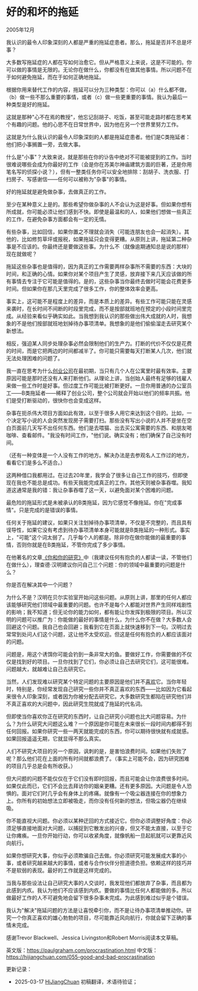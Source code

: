 



# 好的和坏的拖延

2005年12月

我认识的最令人印象深刻的人都是严重的拖延症患者。那么，拖延是否并不总是坏事？

大多数写拖延症的人都在写如何治愈它。但从严格意义上来说，这是不可能的。你可以做的事情是无限的。无论你在做什么，你都没有在做其他事情。所以问题不在于如何避免拖延，而在于如何正确地拖延。

根据你用来替代工作的内容，拖延可以分为三种类型：你可以（a）什么都不做，（b）做一些不那么重要的事情，或者（c）做一些更重要的事情。我认为最后一种类型是好的拖延。

这就是那种"心不在焉的教授"，他忘记刮胡子、吃饭，甚至可能走路时都在思考某个有趣的问题。他的心思不在日常世界中，因为他在另一个世界里努力工作。

这就是为什么我认识的最令人印象深刻的人都是拖延症患者。他们是C类拖延者：他们把小事搁置一旁，去做大事。

什么是"小事"？大致来说，就是那些在你的讣告中绝对不可能被提到的工作。当时很难说哪些会成为你最好的工作（会是你在苏美尔神庙建筑方面的巨著，还是你用笔名写的侦探小说？），但有一整类任务你可以安全地排除：刮胡子、洗衣服、打扫房子、写感谢信——任何可以被称为"杂事"的事情。

好的拖延就是避免做杂事，去做真正的工作。

至少在某种意义上是的。那些希望你做杂事的人不会认为这是好事。但如果你想有所成就，你可能必须让他们感到不快。即使是最温和的人，如果他们想做一些真正的工作，在避免杂事方面都会有一定的无情。

有些杂事，比如回信，如果你置之不理就会消失（可能连朋友也会一起消失）。其他的，比如修剪草坪或报税，如果拖延只会变得更糟。从原则上讲，拖延第二种杂事是不应该的。你最终还是要做这些事。为什么不（就像逾期通知总是说的那样）现在就做呢？

拖延这些杂事也是值得的，因为真正的工作需要两样杂事所不需要的东西：大块的时间，和正确的心情。如果你对某个项目产生了灵感，放弃接下来几天应该做的所有事情去专注于它可能是值得的。是的，这些杂事当你最终去做时可能会花费更多时间。但如果你在那几天里完成了很多工作，你的整体效率会更高。

事实上，这可能不是程度上的差异，而是本质上的差异。有些工作可能只能在灵感来袭时，在长时间不间断的时段里完成，而不是按部就班地在预定的小段时间里完成。从经验来看似乎确实如此。当我想到我认识的那些做出伟大成就的人时，我想象的不是他们按部就班地划掉待办事项清单。我想象的是他们偷偷溜走去研究某个新想法。

相反，强迫某人同步处理杂事必然会限制他们的生产力。打断的代价不仅仅是花费的时间，而是它把两边的时间都减半了。你可能只需要每天打断某人几次，他们就无法处理困难的问题了。

我一直在思考为什么[创业公司](https://hijiangchuan.com/paulgraham/039-How-to-Start-a-Startup)在最初期，当只有几个人在公寓里时最有效率。主要原因可能是那时还没有人来打断他们。从理论上讲，当创始人最终有足够的钱雇人来做一些工作时是好事。但过度工作可能比被打断更好。一旦你用普通的办公室员工——B类拖延者——稀释了创业公司，整个公司就会开始以他们的频率共振。他们是受打断驱动的，很快你也会变成这样。

杂事在扼杀伟大项目方面如此有效，以至于很多人用它来达到这个目的。比如，一个决定写小说的人会突然发现房子需要打扫。那些没有写出小说的人并不是坐在空白页面前几天写不出任何东西。他们是去喂猫、出去买公寓需要的东西、和朋友喝咖啡、查看邮件。"我没有时间工作，"他们说。确实没有；他们确保了自己没有时间。

（还有一种变体是一个人没有工作的地方。解决办法是去参观名人工作过的地方，看看它们是多么不适合。）

这两种借口我都用过。在过去20年里，我学会了很多让自己工作的技巧，但即使现在我也不能总是成功。有些天我能完成真正的工作。其他天则被杂事吞噬。我知道这通常是我的错：我让杂事吞噬了这一天，以避免面对某个困难的问题。

最危险的拖延形式是未被承认的B类拖延，因为它感觉不像拖延。你在"完成事情"。只是完成的是错误的事情。

任何关于拖延的建议，如果只关注划掉待办事项清单，不仅是不完整的，而且具有误导性，如果它没有考虑到待办事项清单本身可能就是B类拖延的一种形式。事实上，"可能"这个词太弱了。几乎每个人的都是。除非你在做你能做的最重要的事情，否则你就是在B类拖延，不管你完成了多少事情。

在他著名的文章[《你和你的研究》](https://hijiangchuan.com/paulgraham/EXTRA041-Richard-Hamming-You-and-Your-Research)中（我建议任何有抱负的人都读一读，不管他们在做什么），理查德·汉明建议你问自己三个问题：你的领域中最重要的问题是什么？

你是否在解决其中一个问题？

为什么不是？汉明在贝尔实验室开始问这些问题。从原则上讲，那里的任何人都应该能够研究他们领域中最重要的问题。也许不是每个人都能对世界产生同样戏剧性的影响；我不知道；但无论你的能力如何，都有能让你发挥到极限的项目。所以汉明的问题可以推广为：你能做的最好的事情是什么，为什么你不在做？大多数人会回避这个问题。我自己也会回避；我看到它在页面上就快速移到下一句。汉明过去常常到处问人们这个问题，这让他不太受欢迎。但这是任何有抱负的人都应该面对的问题。

问题是，用这个诱饵你可能会钓到一条非常大的鱼。要做好工作，你需要做的不仅仅是找到好的项目。一旦你找到了它们，你必须让自己去研究它们，这可能很难。问题越大，就越难让自己去研究它。

当然，人们发现难以研究某个特定问题的主要原因是他们并不[喜欢](https://hijiangchuan.com/paulgraham/038-What-Youll-Wish-Youd-Known)它。当你年轻时，特别是，你经常发现自己研究一些你并不真正喜欢的东西——比如因为它看起来很令人印象深刻，或者因为你被分配去研究它。大多数研究生都陷在研究他们并不真正喜欢的大问题中，因此研究生院就成了拖延的代名词。

但即使当你喜欢你正在研究的东西时，让自己研究小问题也比大问题容易。为什么？为什么研究大问题这么难？一个原因是你可能在未来很长一段时间内都得不到任何回报。如果你研究一些一两天就能完成的东西，你可以期待很快就有成就感。如果回报遥遥无期，它就显得不那么真实。

人们不研究大项目的另一个原因，讽刺的是，是害怕浪费时间。如果他们失败了呢？那么他们花在上面的所有时间就都浪费了。（事实上可能不会，因为研究困难的项目几乎总是会有所收获。）

但大问题的问题不能仅仅在于它们没有即时回报，而且可能会让你浪费很多时间。如果仅此而已，它们不会比去拜访你的姻亲更糟。还有更多原因。大问题是令人恐惧的。面对它们时几乎会有身体上的疼痛。就像有一个吸尘器连接在你的想象力上。你所有的初始想法立即被吸走，而你没有任何新的想法，但吸尘器仍在继续吸。

你不能直视大问题。你必须以某种迂回的方式接近它。但你必须调整好角度：你必须足够直接地面对大问题，以捕捉到它散发出的兴奋，但又不能太直接，以至于它让你瘫痪。一旦你开始行动，你可以收紧角度，就像帆船一旦起航就可以更靠近风向航行。

如果你想研究大事，你似乎必须欺骗自己去做。你必须研究可能发展成大事的小事，或者研究越来越大的事情，或者与合作伙伴分担道德负担。依赖这样的技巧并不是软弱的表现。最好的工作就是这样完成的。

当我与那些设法让自己研究大事的人交谈时，我发现他们都放弃了杂事，而且都为此感到内疚。我认为他们不应该感到内疚。要做的事情比任何人都能做的多。所以做最好工作的人不可避免地会留下很多杂事未完成。为此感到难过似乎是个错误。

我认为"解决"拖延问题的方法是让喜悦牵引你，而不是让待办事项清单推动你。研究一个你真正喜欢的雄心勃勃的项目，尽可能靠近风向航行，你就会留下正确的事情未完成。

感谢Trevor Blackwell、Jessica Livingston和Robert Morris阅读本文草稿。

英文版：https://paulgraham.com/procrastination.html
中文版：https://hijiangchuan.com/055-good-and-bad-procrastination

更新记录：
- 2025-03-17 [HiJiangChuan](https://hijiangchuan.com) 初稿翻译，术语待验证；
